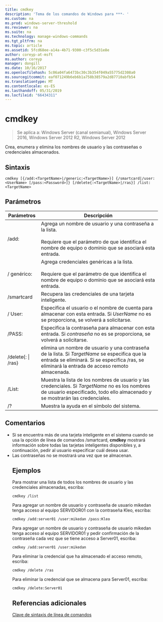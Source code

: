 ```yaml
---
title: cmdkey
description: 'Tema de los comandos de Windows para ***- '
ms.custom: na
ms.prod: windows-server-threshold
ms.reviewer: na
ms.suite: na
ms.technology: manage-windows-commands
ms.tgt_pltfrm: na
ms.topic: article
ms.assetid: 5fcd68ee-a14a-4b71-9300-c3f5c5d31e8e
author: coreyp-at-msft
ms.author: coreyp
manager: dongill
ms.date: 10/16/2017
ms.openlocfilehash: 5c06a04fa6473bc30c3b354f049a55775d2308a0
ms.sourcegitcommit: eaf071249b6eb6b1a758b38579a2d87710abfb54
ms.translationtype: MT
ms.contentlocale: es-ES
ms.lasthandoff: 05/31/2019
ms.locfileid: "66434311"
---
```

# <a name="cmdkey"></a>cmdkey

>Se aplica a: Windows Server (canal semianual), Windows Server 2016, Windows Server 2012 R2, Windows Server 2012

Crea, enumera y elimina los nombres de usuario y las contraseñas o credenciales almacenados.

## <a name="syntax"></a>Sintaxis
```
cmdkey [{/add:<TargetName>|/generic:<TargetName>}] {/smartcard|/user:<UserName> [/pass:<Password>]} [/delete{:<TargetName>|/ras}] /list:<TargetName>
```
## <a name="parameters"></a>Parámetros

|             Parámetros             |                                                                                    Descripción                                                                                     |
|------------------------------------|------------------------------------------------------------------------------------------------------------------------------------------------------------------------------------|
|         /add:<TargetName>          | Agrega un nombre de usuario y una contraseña a la lista.<br /><br />Requiere que el parámetro de <TargetName> que identifica el nombre de equipo o dominio que se asociará esta entrada. |
|       / genérico:<TargetName>        |   Agrega credenciales genéricas a la lista.<br /><br />Requiere que el parámetro de <TargetName> que identifica el nombre de equipo o dominio que se asociará esta entrada.    |
|             /smartcard             |                                                                    Recupera las credenciales de una tarjeta inteligente.                                                                     |
|          / User:<UserName>          |                                 Especifica el usuario o el nombre de cuenta para almacenar con esta entrada. Si *UserName* no es se proporciona, se volverá a solicitarse.                                  |
|          /PASS:<Password>          |                                       Especifica la contraseña para almacenar con esta entrada. Si *contraseña* no es se proporciona, se volverá a solicitarse.                                        |
| /delete{:<TargetName> &#124; /ras} |  elimina un nombre de usuario y una contraseña de la lista. Si *TargetName* se especifica que la entrada se eliminará. Si se especifica /ras, se eliminará la entrada de acceso remoto almacenada.   |
|         /List:<TargetName>         |                  Muestra la lista de los nombres de usuario y las credenciales. Si *TargetName* no es los nombres de usuario especificado, todo ello almacenado y se mostrarán las credenciales.                   |
|                 /?                 |                                                                        Muestra la ayuda en el símbolo del sistema.                                                                        |

## <a name="remarks"></a>Comentarios
- Si se encuentra más de una tarjeta inteligente en el sistema cuando se usa la opción de línea de comandos /smartcard, **cmdkey** mostrará información sobre todas las tarjetas inteligentes disponibles y, a continuación, pedir al usuario especificar cuál desea usar.
- Las contraseñas no se mostrará una vez que se almacenan.
  ## <a name="BKMK_examples"></a>Ejemplos
  Para mostrar una lista de todos los nombres de usuario y las credenciales almacenadas, escriba:
  ```
  cmdkey /list
  ```
  Para agregar un nombre de usuario y contraseña de usuario mikedan tenga acceso al equipo SERVIDOR01 con la contraseña Kleo, escriba:
  ```
  cmdkey /add:server01 /user:mikedan /pass:Kleo
  ```
  Para agregar un nombre de usuario y contraseña de usuario mikedan tenga acceso al equipo SERVIDOR01 y pedir confirmación de la contraseña cada vez que se tiene acceso a Server01, escriba:
  ```
  cmdkey /add:server01 /user:mikedan
  ```
  Para eliminar la credencial que ha almacenado el acceso remoto, escriba:
  ```
  cmdkey /delete /ras
  ```
  Para eliminar la credencial que se almacena para Server01, escriba:
  ```
  cmdkey /delete:Server01
  ```
  ## <a name="additional-references"></a>Referencias adicionales
  [Clave de sintaxis de línea de comandos](command-line-syntax-key.md)
